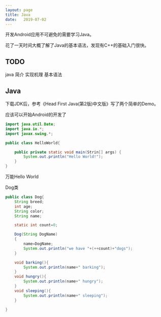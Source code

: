 ```yaml
---
layout: page
title: Java
date:   2019-07-02
---
```


开发Android应用不可避免的需要学习Java。

花了一天时间大概了解了Java的基本语法，发现有C++的基础入门很快。

## TODO

java 简介
实现机理
基本语法


## Java

下载JDK后，参考《Head First Java(第2版)中文版》写了两个简单的Demo。

应该可以开始Android的开发了

```java
import java.util.Date;
import java.io.*;
import javax.swing.*;

public class HelloWorld{

    public private static void main(Strin[] args) {
        System.out.println("Hello World!");
    }
}
```

万能Hello World

Dog类

```java
public class Dog{
    String breed;
    int age;
    String color;
    String name;

    static int count=0;

    Dog(String DogName)
    {
        name=DogName;
        System.out.println("we have "+(++count)+"dogs");
    }

    void barking(){
        System.out.println(name+" barking");
    }
    void hungry(){
        System.out.println(name+" hungry");
    }
    void sleeping(){
        System.out.println(name+" sleeping");
    }
 
}
```